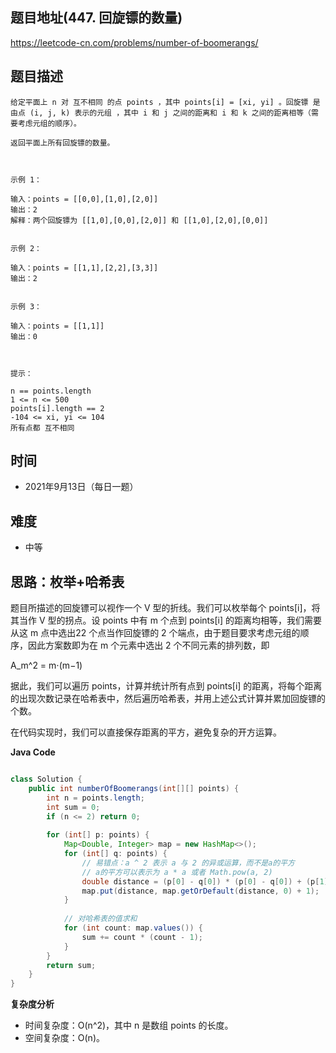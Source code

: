 
## 题目地址(447. 回旋镖的数量)

https://leetcode-cn.com/problems/number-of-boomerangs/

## 题目描述

```
给定平面上 n 对 互不相同 的点 points ，其中 points[i] = [xi, yi] 。回旋镖 是由点 (i, j, k) 表示的元组 ，其中 i 和 j 之间的距离和 i 和 k 之间的距离相等（需要考虑元组的顺序）。

返回平面上所有回旋镖的数量。

 

示例 1：

输入：points = [[0,0],[1,0],[2,0]]
输出：2
解释：两个回旋镖为 [[1,0],[0,0],[2,0]] 和 [[1,0],[2,0],[0,0]]


示例 2：

输入：points = [[1,1],[2,2],[3,3]]
输出：2


示例 3：

输入：points = [[1,1]]
输出：0



提示：

n == points.length
1 <= n <= 500
points[i].length == 2
-104 <= xi, yi <= 104
所有点都 互不相同
```

## 时间

- 2021年9月13日（每日一题）

## 难度

- 中等

## 思路：枚举+哈希表

题目所描述的回旋镖可以视作一个 V 型的折线。我们可以枚举每个 points[i]，将其当作 V 型的拐点。设 points 中有 m 个点到 points[i] 的距离均相等，我们需要从这 m 点中选出22 个点当作回旋镖的 2 个端点，由于题目要求考虑元组的顺序，因此方案数即为在 m 个元素中选出 2 个不同元素的排列数，即

A_m^2 = m⋅(m−1)

据此，我们可以遍历 points，计算并统计所有点到 points[i] 的距离，将每个距离的出现次数记录在哈希表中，然后遍历哈希表，并用上述公式计算并累加回旋镖的个数。

在代码实现时，我们可以直接保存距离的平方，避免复杂的开方运算。

**Java Code**

```java

class Solution {
    public int numberOfBoomerangs(int[][] points) {
        int n = points.length;
        int sum = 0;
        if (n <= 2) return 0;
        
        for (int[] p: points) {
            Map<Double, Integer> map = new HashMap<>();
            for (int[] q: points) {
                // 易错点：a ^ 2 表示 a 与 2 的异或运算，而不是a的平方
                // a的平方可以表示为 a * a 或者 Math.pow(a, 2) 
                double distance = (p[0] - q[0]) * (p[0] - q[0]) + (p[1] - q[1]) * (p[1] - q[1]);
                map.put(distance, map.getOrDefault(distance, 0) + 1);
            }
            
            // 对哈希表的值求和
            for (int count: map.values()) {
                sum += count * (count - 1);
            }
        }
        return sum;
    }
}

```


**复杂度分析**

- 时间复杂度：O(n^2)，其中 n 是数组 points 的长度。
- 空间复杂度：O(n)。


